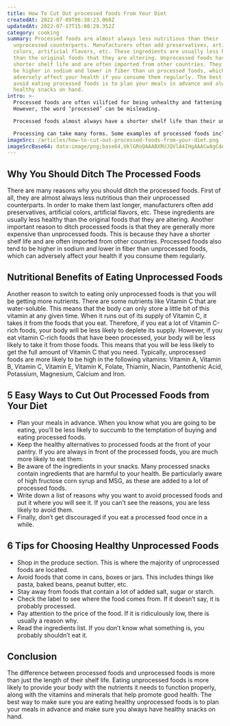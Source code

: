 ```yaml
---
title: How To Cut Out processed foods From Your Diet
createdAt: 2022-07-09T06:38:23.060Z
updatedAt: 2022-07-17T15:00:29.352Z
category: cooking
summary: Processed foods are almost always less nutritious than their
  unprocessed counterparts. Manufacturers often add preservatives, artificial
  colors, artificial flavors, etc. These ingredients are usually less healthy
  than the original foods that they are altering. Unprocessed foods have a
  shorter shelf life and are often imported from other countries. They tend to
  be higher in sodium and lower in fiber than un processed foods, which can
  adversely affect your health if you consume them regularly. The best way to
  avoid eating processed foods is to plan your meals in advance and always have
  healthy snacks on hand.
intro: >-
  Processed foods are often vilified for being unhealthy and fattening.
  However, the word ‘processed’ can be misleading. 

  Processed foods almost always have a shorter shelf life than their unprocessed counterparts. This is because they have been altered in some way to make them last longer and to make them more convenient to consume. Processed foods are not necessarily unhealthy and unprocessed foods aren’t always healthy. 

  Processing can take many forms. Some examples of processed foods include canned goods, frozen meals, packaged snacks, oils that have been refined or hydrogenated (as in Crisco), salt, sugar and starch that has been extracted from its original source (as in corn syrup or white sugar), spices that have been ground up, protein that has had artificial flavors or preservatives added to it (as in MSG), or food that has had artificial colors added to it (such as Red 40).
imageSrc: /articles/how-to-cut-out-processed-foods-from-your-diet.png
imageSrcBase64: data:image/png;base64,UklGRoQAAABXRUJQVlA4IHgAAACwAgCdASoKAAoAAUAmJagCdLoAfQARrBP2sXcTbiAA/uJRX0fKnjwUNU239ZTITaMZRYHWe9sy92DkCVH4UYSRvqZlc8u++lF+a2I9nG+mntH3wXb5b3x29EeOhkoTXd1f9svRPk9yw60V2LOP7iDAQVzAB7LGAAA=
---
```


## Why You Should Ditch The Processed Foods

There are many reasons why you should ditch the processed foods. First of all, they are almost always less nutritious than their unprocessed counterparts.
In order to make them last longer, manufacturers often add preservatives, artificial colors, artificial flavors, etc. These ingredients are usually less healthy than the original foods that they are altering.
Another important reason to ditch processed foods is that they are generally more expensive than unprocessed foods.
This is because they have a shorter shelf life and are often imported from other countries.
Processed foods also tend to be higher in sodium and lower in fiber than unprocessed foods, which can adversely affect your health if you consume them regularly.

## Nutritional Benefits of Eating Unprocessed Foods

Another reason to switch to eating only unprocessed foods is that you will be getting more nutrients. There are some nutrients like Vitamin C that are water-soluble. This means that the body can only store a little bit of this vitamin at any given time. When it runs out of its supply of Vitamin C, it takes it from the foods that you eat. Therefore, if you eat a lot of Vitamin C-rich foods, your body will be less likely to deplete its supply. However, if you eat vitamin C-rich foods that have been processed, your body will be less likely to take it from those foods. This means that you will be less likely to get the full amount of Vitamin C that you need.
Typically, unprocessed foods are more likely to be high in the following vitamins: Vitamin A, Vitamin B, Vitamin C, Vitamin E, Vitamin K, Folate, Thiamin, Niacin, Pantothenic Acid, Potassium, Magnesium, Calcium and Iron.

## 5 Easy Ways to Cut Out Processed Foods from Your Diet

- Plan your meals in advance. When you know what you are going to be eating, you’ll be less likely to succumb to the temptation of buying and eating processed foods.
- Keep the healthy alternatives to processed foods at the front of your pantry. If you are always in front of the processed foods, you are much more likely to eat them.
- Be aware of the ingredients in your snacks. Many processed snacks contain ingredients that are harmful to your health. Be particularly aware of high fructose corn syrup and MSG, as these are added to a lot of processed foods.
- Write down a list of reasons why you want to avoid processed foods and put it where you will see it. If you can’t see the reasons, you are less likely to avoid them.
- Finally, don’t get discouraged if you eat a processed food once in a while.

## 6 Tips for Choosing Healthy Unprocessed Foods

- Shop in the produce section. This is where the majority of unprocessed foods are located.
- Avoid foods that come in cans, boxes or jars. This includes things like pasta, baked beans, peanut butter, etc.
- Stay away from foods that contain a lot of added salt, sugar or starch.
- Check the label to see where the food comes from. If it doesn’t say, it is probably processed.
- Pay attention to the price of the food. If it is ridiculously low, there is usually a reason why.
- Read the ingredients list. If you don’t know what something is, you probably shouldn’t eat it.

## Conclusion

The difference between processed foods and unprocessed foods is more than just the length of their shelf life. Eating unprocessed foods is more likely to provide your body with the nutrients it needs to function properly, along with the vitamins and minerals that help promote good health. The best way to make sure you are eating healthy unprocessed foods is to plan your meals in advance and make sure you always have healthy snacks on hand.
